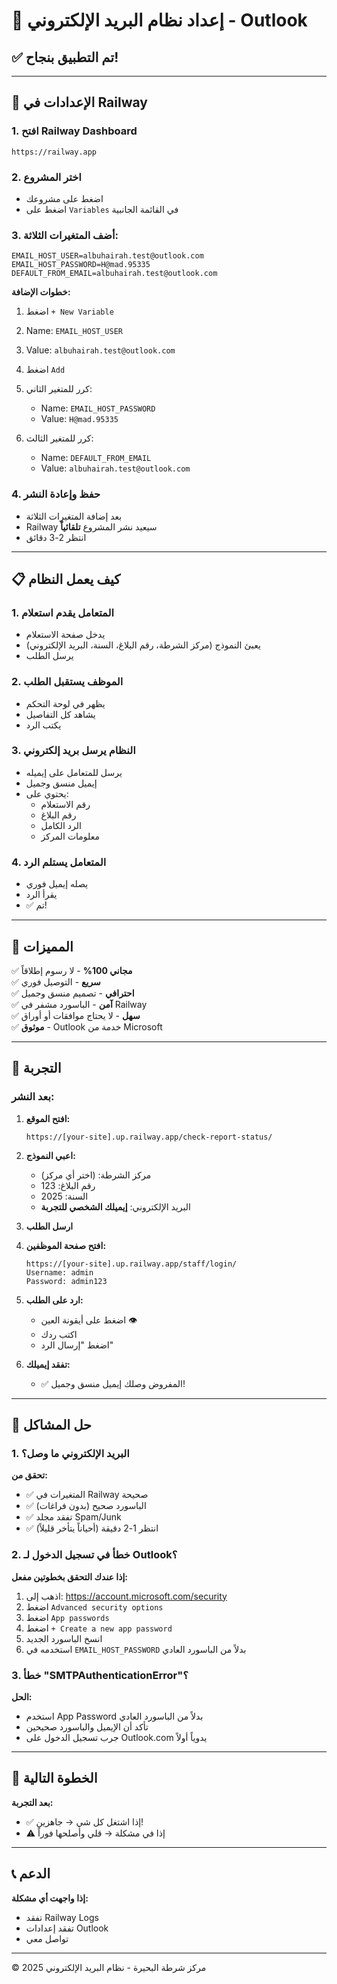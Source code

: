 # 📧 إعداد نظام البريد الإلكتروني - Outlook

## ✅ تم التطبيق بنجاح!

---

## 🔧 الإعدادات في Railway

### **1. افتح Railway Dashboard**
```
https://railway.app
```

### **2. اختر المشروع**
- اضغط على مشروعك
- اضغط على `Variables` في القائمة الجانبية

### **3. أضف المتغيرات الثلاثة:**

```env
EMAIL_HOST_USER=albuhairah.test@outlook.com
EMAIL_HOST_PASSWORD=H@mad.95335
DEFAULT_FROM_EMAIL=albuhairah.test@outlook.com
```

**خطوات الإضافة:**
1. اضغط `+ New Variable`
2. Name: `EMAIL_HOST_USER`
3. Value: `albuhairah.test@outlook.com`
4. اضغط `Add`

5. كرر للمتغير الثاني:
   - Name: `EMAIL_HOST_PASSWORD`
   - Value: `H@mad.95335`

6. كرر للمتغير الثالث:
   - Name: `DEFAULT_FROM_EMAIL`
   - Value: `albuhairah.test@outlook.com`

### **4. حفظ وإعادة النشر**
- بعد إضافة المتغيرات الثلاثة
- Railway سيعيد نشر المشروع **تلقائياً**
- انتظر 2-3 دقائق

---

## 📋 كيف يعمل النظام

### **1. المتعامل يقدم استعلام**
- يدخل صفحة الاستعلام
- يعبئ النموذج (مركز الشرطة، رقم البلاغ، السنة، البريد الإلكتروني)
- يرسل الطلب

### **2. الموظف يستقبل الطلب**
- يظهر في لوحة التحكم
- يشاهد كل التفاصيل
- يكتب الرد

### **3. النظام يرسل بريد إلكتروني**
- يرسل للمتعامل على إيميله
- إيميل منسق وجميل
- يحتوي على:
  - رقم الاستعلام
  - رقم البلاغ
  - الرد الكامل
  - معلومات المركز

### **4. المتعامل يستلم الرد**
- يصله إيميل فوري
- يقرأ الرد
- ✅ تم!

---

## 🎯 المميزات

✅ **مجاني 100%** - لا رسوم إطلاقاً  
✅ **سريع** - التوصيل فوري  
✅ **احترافي** - تصميم منسق وجميل  
✅ **آمن** - الباسورد مشفر في Railway  
✅ **سهل** - لا يحتاج موافقات أو أوراق  
✅ **موثوق** - Outlook خدمة من Microsoft  

---

## 🧪 التجربة

### **بعد النشر:**

1. **افتح الموقع:**
   ```
   https://[your-site].up.railway.app/check-report-status/
   ```

2. **اعبي النموذج:**
   - مركز الشرطة: (اختر أي مركز)
   - رقم البلاغ: 123
   - السنة: 2025
   - البريد الإلكتروني: **إيميلك الشخصي للتجربة**

3. **ارسل الطلب**

4. **افتح صفحة الموظفين:**
   ```
   https://[your-site].up.railway.app/staff/login/
   Username: admin
   Password: admin123
   ```

5. **ارد على الطلب:**
   - اضغط على أيقونة العين 👁️
   - اكتب ردك
   - اضغط "إرسال الرد"

6. **تفقد إيميلك:**
   - ✅ المفروض وصلك إيميل منسق وجميل!

---

## 🐛 حل المشاكل

### **1. البريد الإلكتروني ما وصل؟**

**تحقق من:**
- ✅ المتغيرات في Railway صحيحة
- ✅ الباسورد صحيح (بدون فراغات)
- ✅ تفقد مجلد Spam/Junk
- ✅ انتظر 1-2 دقيقة (أحياناً يتأخر قليلاً)

### **2. خطأ في تسجيل الدخول لـ Outlook؟**

**إذا عندك التحقق بخطوتين مفعل:**
1. اذهب إلى: https://account.microsoft.com/security
2. اضغط `Advanced security options`
3. اضغط `App passwords`
4. اضغط `+ Create a new app password`
5. انسخ الباسورد الجديد
6. استخدمه في `EMAIL_HOST_PASSWORD` بدلاً من الباسورد العادي

### **3. خطأ "SMTPAuthenticationError"؟**

**الحل:**
- استخدم App Password بدلاً من الباسورد العادي
- تأكد أن الإيميل والباسورد صحيحين
- جرب تسجيل الدخول على Outlook.com يدوياً أولاً

---

## 🚀 الخطوة التالية

**بعد التجربة:**
- ✅ إذا اشتغل كل شي → جاهزين!
- ⚠️ إذا في مشكلة → قلي وأصلحها فوراً

---

## 📞 الدعم

**إذا واجهت أي مشكلة:**
- تفقد Railway Logs
- تفقد إعدادات Outlook
- تواصل معي

---

© 2025 مركز شرطة البحيرة - نظام البريد الإلكتروني

